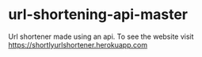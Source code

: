 # url-shortening-api-master
Url shortener made using an api. To see the website visit https://shortlyurlshortener.herokuapp.com
